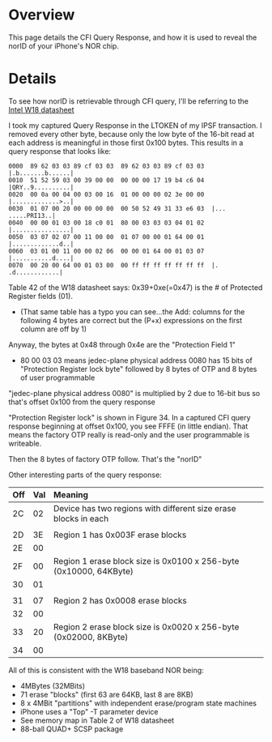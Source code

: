 # Overview #

This page details the CFI Query Response, and how it is used to reveal the norID of your iPhone's NOR chip.

# Details #

To see how norID is retrievable through CFI query, I'll be referring to the [Intel W18 datasheet](http://download.intel.com/design/flcomp/datashts/29070114.pdf)

I took my captured Query Response in the LTOKEN of my IPSF transaction.  I removed every other byte, because
only the low byte of the 16-bit read at each address is meaningful in those first 0x100 bytes.  This results in a query response that looks like:

```
0000  89 62 03 03 89 cf 03 03  89 62 03 03 89 cf 03 03  |.b.......b......|
0010  51 52 59 03 00 39 00 00  00 00 00 17 19 b4 c6 04  |QRY..9..........|
0020  00 0a 00 04 00 03 00 16  01 00 00 00 02 3e 00 00  |.............>..|
0030  01 07 00 20 00 00 00 00  00 50 52 49 31 33 e6 03  |... .....PRI13..|
0040  00 00 01 03 00 18 c0 01  80 00 03 03 03 04 01 02  |................|
0050  03 07 02 07 00 11 00 00  01 07 00 00 01 64 00 01  |.............d..|
0060  03 01 00 11 00 00 02 06  00 00 01 64 00 01 03 07  |...........d....|
0070  00 20 00 64 00 01 03 00  00 ff ff ff ff ff ff ff  |. .d............|
```

Table 42 of the W18 datasheet says: 0x39+0xe(=0x47) is the # of Protected Register fields (01).
  * (That same table has a typo you can see...the Add: columns for the following 4 bytes are correct but the (P+x) expressions on the first column are off by 1)

Anyway, the bytes at 0x48 through 0x4e are the "Protection Field 1"
  * 80 00 03 03   means jedec-plane physical address 0080 has 15 bits of "Protection Register lock byte" followed by 8 bytes of OTP and 8 bytes of user programmable

"jedec-plane physical address 0080" is multiplied by 2 due to 16-bit bus so that's offset 0x100 from the query response

"Protection Register lock" is shown in Figure 34.  In a captured CFI query response beginning at offset 0x100, you see FFFE (in little endian). That means the factory OTP really is read-only and the user programmable
is writeable.

Then the 8 bytes of factory OTP follow. That's the "norID"

Other interesting parts of the query response:


|  Off |  Val | Meaning |
|:-----|:-----|:--------|
|  2C  |  02  | Device has two regions with different size erase blocks in each |
|  |  |  |
|  2D  |  3E   | Region 1 has 0x003F erase blocks |
|  2E  |  00 |  |
|  2F  |  00   | Region 1 erase block size is 0x0100 x 256-byte (0x10000, 64KByte) |
|  30  |  01 |  |
|  |  |
|  31  |  07   | Region 2 has 0x0008 erase blocks |
|  32  |  00 |  |
|  33  |  20 |   Region 2 erase block size is 0x0020 x 256-byte (0x02000, 8KByte) |
|  34  |  00 |  |



All of this is consistent with the W18 baseband NOR being:

  * 4MBytes (32MBits)
  * 71 erase "blocks" (first 63 are 64KB, last 8 are 8KB)
  * 8   x 4MBit   "partitions" with independent erase/program state machines
  * iPhone uses a "Top" -T parameter device
  * See memory map in Table 2 of W18 datasheet
  * 88-ball QUAD+ SCSP package